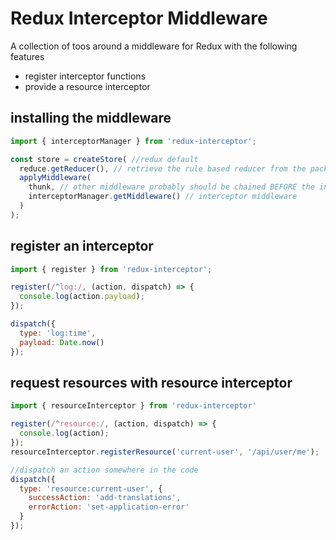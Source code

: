 # Redux Interceptor Middleware

A collection of toos around a middleware for Redux with the following features

- register interceptor functions
- provide a resource interceptor

## installing the middleware

```js
import { interceptorManager } from 'redux-interceptor';

const store = createStore( //redux default
  reduce.getReducer(), // retrieve the rule based reducer from the package
  applyMiddleware(
    thunk, // other middleware probably should be chained BEFORE the interceptor
    interceptorManager.getMiddleware() // interceptor middleware
  )
);
```

## register an interceptor

```js
import { register } from 'redux-interceptor';

register(/^log:/, (action, dispatch) => {
  console.log(action.payload);
});

dispatch({
  type: 'log:time',
  payload: Date.now()
});
```

## request resources with resource interceptor

```js
import { resourceInterceptor } from 'redux-interceptor'

register(/^resource:/, (action, dispatch) => {
  console.log(action);
});
resourceInterceptor.registerResource('current-user', '/api/user/me');

//dispatch an action somewhere in the code
dispatch({
  type: 'resource:current-user', {
    successAction: 'add-translations',
    errorAction: 'set-application-error'
  }
});


```
